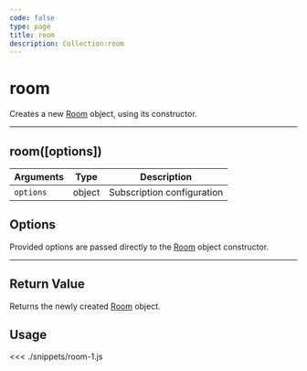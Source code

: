 ```yaml
---
code: false
type: page
title: room
description: Collection:room
---
```


# room

Creates a new [Room](/sdk/js/5/core-classes/room) object, using its constructor.

---

## room([options])

| Arguments | Type   | Description                |
| --------- | ------ | -------------------------- |
| `options` | object | Subscription configuration |

## Options

Provided options are passed directly to the [Room](/sdk/js/5/core-classes/room) object constructor.

---

## Return Value

Returns the newly created [Room](/sdk/js/5/core-classes/room) object.

## Usage

<<< ./snippets/room-1.js
